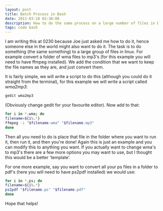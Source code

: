 ```yaml
---
layout: post
title: Batch Process in Bash
date: 2011-03-18 02:30:00
description: How to do the same process on a large number of files in Bash
tags: code bash
---
```


I am writing this at 0230 because Joe just asked me how to do it, hence someone else in the world might also want to do it. The task is to do something (the same something) to a large group of files in linux. For example convert a folder of wma files to mp3's (for this example you will need to have ffmpeg installed). We add the condition that we want to keep the file names as they are, and just convert them.

It is fairly simple, we will write a script to do this (although you could do it straight from the terminal), for this example we will write a script called _wma2mp3_:

```bash
gedit wma2mp3
```

(Obviously change gedit for your favourite editor). Now add to that:

```bash
for i in *.wma; do
filename=${i%.*}
ffmpeg -i "$filename.wma" "$filename.mp3"
done
```

Then all you need to do is place that file in the folder where you want to run it, then run it, and then you're done! Again this is just an example and you can modify this to anything you want. If you actually want to change wma's to mp3's there are a few more options you may want to use, but I thought this would be a better 'template'. 

For one more example, say you want to convert all your ps files in a folder to pdf's (here you will need to have ps2pdf installed) we would use:

```bash
for i in *.ps; do
filename=${i%.*}
ps2pdf "$filename.ps" "$filename.pdf"
done
```

Hope that helps!
